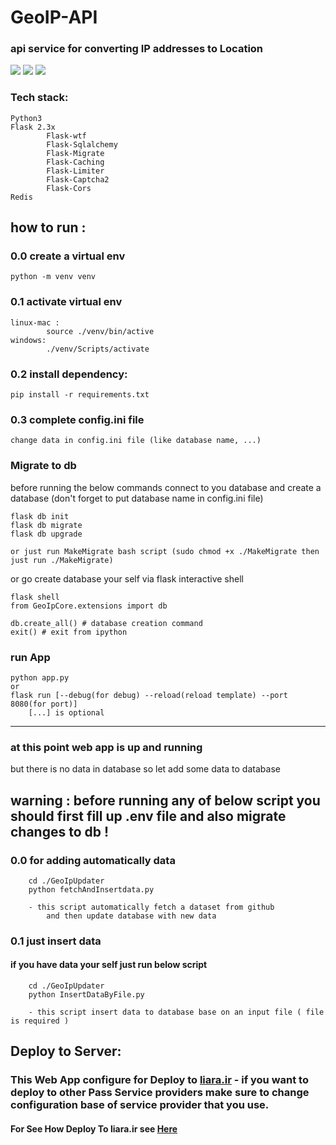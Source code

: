 # GeoIP-API
### api service for converting IP addresses to Location 


<img src="./doc/Images/index.png">
<img src="./doc/Images/public-ip.png">
<img src="./doc/Images/ip2location.png">



### Tech stack:

    Python3
    Flask 2.3x
            Flask-wtf
            Flask-Sqlalchemy
            Flask-Migrate
            Flask-Caching
            Flask-Limiter
            Flask-Captcha2
            Flask-Cors
    Redis
    




## how to run :
 
### 0.0 create a virtual env   
    python -m venv venv


### 0.1 activate virtual env
    
    linux-mac :
            source ./venv/bin/active
    windows:
            ./venv/Scripts/activate

    
### 0.2 install dependency:
        
    pip install -r requirements.txt

### 0.3 complete config.ini file 

    change data in config.ini file (like database name, ...)

### Migrate to db


before running the below commands connect to you database and create a database (don't forget to put database name in config.ini file)        

    flask db init
    flask db migrate 
    flask db upgrade

    or just run MakeMigrate bash script (sudo chmod +x ./MakeMigrate then just run ./MakeMigrate)


or go create database your self via flask interactive shell

    flask shell
    from GeoIpCore.extensions import db
    
    db.create_all() # database creation command
    exit() # exit from ipython


### run App
    
    python app.py
    or
    flask run [--debug(for debug) --reload(reload template) --port 8080(for port)]
        [...] is optional

---

### at this point web app is up and running 
but there is no data in database so let add some data to database


## warning : before running any of below script you should first fill up .env file and also migrate changes to db !
### 0.0 for adding automatically data 
        
        cd ./GeoIpUpdater
        python fetchAndInsertdata.py 
                
        - this script automatically fetch a dataset from github
            and then update database with new data



### 0.1 just insert data
#### if you have data your self just run below script

        cd ./GeoIpUpdater
        python InsertDataByFile.py

        - this script insert data to database base on an input file ( file is required )




## Deploy to Server:

### This Web App configure for Deploy to <a href='https://liara.ir'>liara.ir</a> - if you want to deploy to other Pass Service providers make sure to change configuration base of service provider that you use.

#### For See How Deploy To liara.ir see <a href='./doc/Deploy/liara.ir'>Here</a>

